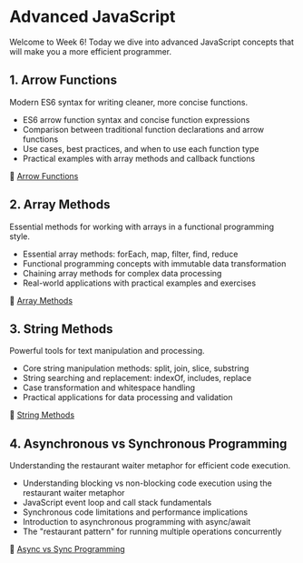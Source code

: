 # Advanced JavaScript

Welcome to Week 6! Today we dive into advanced JavaScript concepts that will make you a more efficient programmer.

## 1. Arrow Functions

Modern ES6 syntax for writing cleaner, more concise functions.

-   ES6 arrow function syntax and concise function expressions
-   Comparison between traditional function declarations and arrow functions
-   Use cases, best practices, and when to use each function type
-   Practical examples with array methods and callback functions

📖 [Arrow Functions](01-arrow-functions.md)

## 2. Array Methods

Essential methods for working with arrays in a functional programming style.

-   Essential array methods: forEach, map, filter, find, reduce
-   Functional programming concepts with immutable data transformation
-   Chaining array methods for complex data processing
-   Real-world applications with practical examples and exercises

📖 [Array Methods](02-arrays-methods.md)

## 3. String Methods  

Powerful tools for text manipulation and processing.

-   Core string manipulation methods: split, join, slice, substring
-   String searching and replacement: indexOf, includes, replace
-   Case transformation and whitespace handling
-   Practical applications for data processing and validation

📖 [String Methods](03-string-methods.md)

## 4. Asynchronous vs Synchronous Programming

Understanding the restaurant waiter metaphor for efficient code execution.

-   Understanding blocking vs non-blocking code execution using the restaurant waiter metaphor
-   JavaScript event loop and call stack fundamentals
-   Synchronous code limitations and performance implications
-   Introduction to asynchronous programming with async/await
-   The "restaurant pattern" for running multiple operations concurrently

📖 [Async vs Sync Programming](04-async-vs-sync.md)
